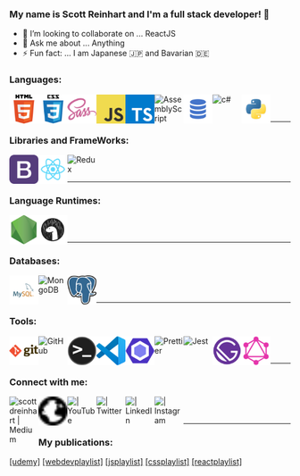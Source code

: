 ### My name is Scott Reinhart and I'm a full stack developer! 👋
- 👯 I’m looking to collaborate on ... ReactJS
- 💬 Ask me about ... Anything
- ⚡ Fun fact: ... I am Japanese 🇯🇵 and Bavarian 🇩🇪

### Languages:
<img align="left" alt="HTML5" width="52px" src="https://raw.githubusercontent.com/github/explore/80688e429a7d4ef2fca1e82350fe8e3517d3494d/topics/html/html.png" />
<img align="left" alt="CSS3" width="52px" src="https://raw.githubusercontent.com/github/explore/80688e429a7d4ef2fca1e82350fe8e3517d3494d/topics/css/css.png" />
<img align="left" alt="Sass" width="52px" src="https://raw.githubusercontent.com/github/explore/80688e429a7d4ef2fca1e82350fe8e3517d3494d/topics/sass/sass.png" />
<img align="left" alt="JavaScript" width="52px" src="https://raw.githubusercontent.com/github/explore/80688e429a7d4ef2fca1e82350fe8e3517d3494d/topics/javascript/javascript.png" />
<img align="left" alt="TypeScript" width="52px" src="https://raw.githubusercontent.com/github/explore/80688e429a7d4ef2fca1e82350fe8e3517d3494d/topics/typescript/typescript.png" />
<img align="left" alt="AssemblyScript" width="52px" src="https://avatars1.githubusercontent.com/u/28916798?s=200&v=4" />
<img align="left" alt="SQL" width="52px" src="https://raw.githubusercontent.com/github/explore/80688e429a7d4ef2fca1e82350fe8e3517d3494d/topics/sql/sql.png" />
<img align="left" alt="c#" width="52px" src="https://user-images.githubusercontent.com/19507241/64484929-d4b1cd80-d236-11e9-8bbe-1872b473bd64.png" />
<img align="left" alt="python" width="52px" src="https://raw.githubusercontent.com/github/explore/80688e429a7d4ef2fca1e82350fe8e3517d3494d/topics/python/python.png" />
<br />
<br />

---

### Libraries and FrameWorks:
<img align="left" alt="BootStrap" width="52px" src="https://raw.githubusercontent.com/github/explore/80688e429a7d4ef2fca1e82350fe8e3517d3494d/topics/bootstrap/bootstrap.png" />
<img align="left" alt="React" width="52px" src="https://raw.githubusercontent.com/github/explore/80688e429a7d4ef2fca1e82350fe8e3517d3494d/topics/react/react.png" />
<img align="left" alt="Redux" width="52px" src="https://raw.githubusercontent.com/reduxjs/redux/master/logo/logo.png" />
<br />
<br />

---

### Language Runtimes:
<img align="left" alt="Node.js" width="52px" src="https://raw.githubusercontent.com/github/explore/80688e429a7d4ef2fca1e82350fe8e3517d3494d/topics/nodejs/nodejs.png" />
<img align="left" alt="Deno" width="52px" src="https://raw.githubusercontent.com/github/explore/361e2821e2dea67711cde99c9c40ed357061cf27/topics/deno/deno.png" />
<br />
<br />

---

### Databases:
<img align="left" alt="MySQL" width="52px" src="https://raw.githubusercontent.com/github/explore/80688e429a7d4ef2fca1e82350fe8e3517d3494d/topics/mysql/mysql.png" />
<img align="left" alt="MongoDB" width="52px" src="https://avatars.githubusercontent.com/u/45798453?s=200&v=4" />
<img align="left" alt="PostgreSQL" width="52px" src="https://raw.githubusercontent.com/github/explore/80688e429a7d4ef2fca1e82350fe8e3517d3494d/topics/postgresql/postgresql.png" />
<br />
<br />

---

### Tools:
<img align="left" alt="Git" width="52px" src="https://raw.githubusercontent.com/github/explore/80688e429a7d4ef2fca1e82350fe8e3517d3494d/topics/git/git.png" />
<img align="left" alt="GitHub" width="52px" src="https://github.githubassets.com/images/modules/logos_page/Octocat.png" />
<img align="left" alt="terminal" width="52px" src="https://raw.githubusercontent.com/github/explore/80688e429a7d4ef2fca1e82350fe8e3517d3494d/topics/terminal/terminal.png" />
<img align="left" alt="Visual Studio Code" width="52px" src="https://raw.githubusercontent.com/github/explore/80688e429a7d4ef2fca1e82350fe8e3517d3494d/topics/visual-studio-code/visual-studio-code.png" />
<img align="left" alt="ESLint" width="52px" src="https://raw.githubusercontent.com/github/explore/80688e429a7d4ef2fca1e82350fe8e3517d3494d/topics/eslint/eslint.png" />
<img align="left" alt="Prettier" width="52px" src="https://avatars.githubusercontent.com/u/25822731?s=200&v=4" />
<img align="left" alt="Jest" width="52px" src="https://user-images.githubusercontent.com/10525473/50372432-95dcd880-0611-11e9-9432-58de9be26b3b.png" />
<img align="left" alt="Gatsby" width="52px" src="https://raw.githubusercontent.com/github/explore/e94815998e4e0713912fed477a1f346ec04c3da2/topics/gatsby/gatsby.png" />
<img align="left" alt="GraphQL" width="52px" src="https://raw.githubusercontent.com/github/explore/80688e429a7d4ef2fca1e82350fe8e3517d3494d/topics/graphql/graphql.png" />
<br />
<br />

---

### Connect with me:
<img align="left" alt="scottdreinhart | Medium" width="52px" src="https://cdn.jsdelivr.net/npm/simple-icons@3.4.1/icons/medium.svg" />
<img align="left" alt="" width="52px" src="https://raw.githubusercontent.com/iconic/open-iconic/master/svg/globe.svg" />
<img align="left" alt=" | YouTube" width="52px" src="https://cdn.jsdelivr.net/npm/simple-icons@v3/icons/youtube.svg" />
<img align="left" alt=" | Twitter" width="52px" src="https://cdn.jsdelivr.net/npm/simple-icons@v3/icons/twitter.svg" />
<img align="left" alt=" | LinkedIn" width="52px" src="https://cdn.jsdelivr.net/npm/simple-icons@v3/icons/linkedin.svg" />
<img align="left" alt=" | Instagram" width="52px" src="https://cdn.jsdelivr.net/npm/simple-icons@v3/icons/instagram.svg" />
<br />
<br />

---

### My publications:
<a href="http://www.tempdomain.com">[udemy]</a>
<a href="https://www.tempdomain.com">[webdevplaylist]</a>
<a href="https://www.youtube.com/playlist?list=##################################">[jsplaylist]</a>
<a href="https://www.youtube.com/playlist?list=################################">[cssplaylist]</a>
<a href="https://www.youtube.com/playlist?list=##################################">[reactplaylist]</a>
<br />
<br />
